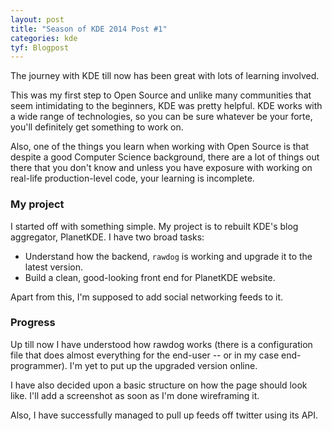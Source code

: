 ```yaml
---
layout: post
title: "Season of KDE 2014 Post #1"
categories: kde
tyf: Blogpost
---
```


The journey with KDE till now has been great with lots of learning involved.

This was my first step to Open Source and unlike many communities that seem intimidating to the beginners, KDE was pretty helpful. KDE works with a wide range of technologies, so you can be sure whatever be your forte, you'll definitely get something to work on.

Also, one of the things you learn when working with Open Source is that despite a good Computer Science background, there are a lot of things out there that you don't know and unless you have exposure with working on real-life production-level code, your learning is incomplete.

### My project
I started off with something simple. My project is to rebuilt KDE's blog aggregator, PlanetKDE. I have two broad tasks:

* Understand how the backend, `rawdog` is working and upgrade it to the latest version.
* Build a clean, good-looking front end for PlanetKDE website.

Apart from this, I'm supposed to add social networking feeds to it.

### Progress
Up till now I have understood how rawdog works (there is a configuration file that does almost everything for the end-user -- or in my case end-programmer). I'm yet to put up the upgraded version online.

I have also decided upon a basic structure on how the page should look like. I'll add a screenshot as soon as I'm done wireframing it.

Also, I have successfully managed to pull up feeds off twitter using its API.